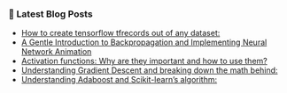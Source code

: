 ### 📕 Latest Blog Posts
<!-- BLOG-POST-LIST:START -->
- [How to create tensorflow tfrecords out of any dataset:](https://medium.com/nerd-for-tech/how-to-create-tensorflow-tfrecords-out-of-any-dataset-c64c3f98f4f8?source=rss-87a05de32117------2)
- [A Gentle Introduction to Backpropagation and Implementing Neural Network Animation](https://medium.com/swlh/a-gentle-introduction-to-backpropagation-and-implementing-neural-network-animation-f6b6da9d46d5?source=rss-87a05de32117------2)
- [Activation functions: Why are they important and how to use them?](https://medium.com/@anahveronica/activation-functions-why-are-they-important-and-how-to-use-them-b395bdc94a40?source=rss-87a05de32117------2)
- [Understanding Gradient Descent and breaking down the math behind:](https://medium.com/analytics-vidhya/understanding-gradient-descent-and-breaking-down-the-math-behind-7b26c8e50534?source=rss-87a05de32117------2)
- [Understanding Adaboost and Scikit-learn’s  algorithm:](https://medium.datadriveninvestor.com/understanding-adaboost-and-scikit-learns-algorithm-c8d8af5ace10?source=rss-87a05de32117------2)
<!-- BLOG-POST-LIST:END -->

